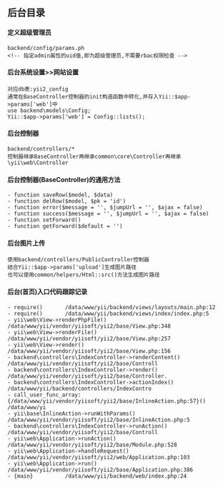 ## 后台目录

#### 定义超级管理员
    backend/config/params.ph
    <!-- 指定admin属性的uid值,即为超级管理员,不需要rbac权限检查 -->

#### 后台系统设置>>网站设置
    对应db表:yii2_config
    通常在BaseController控制器的init构造函数中转化,并存入Yii::$app->params['web']中
    use backend\models\Config;
    Yii::$app->params['web'] = Config::lists();

#### 后台控制器
    backend/controllers/*
    控制器继承BaseController再继承common\core\Controller再继承\yii\web\Controller

#### 后台控制器(BaseController)的通用方法
    - function saveRow($model, $data)
    - function delRow($model, $pk = 'id')
    - function error($message = '', $jumpUrl = '', $ajax = false)
    - function success($message = '', $jumpUrl = '', $ajax = false)
    - function setForward()
    - function getForward($default = '')

#### 后台图片上传
    使用backend/controllers/PublicController控制器
    结合Yii::$app->params['upload']生成图片路径
    也可以使用common/helpers/Html::src()方法生成图片路径

#### 后台(首页)入口代码跟踪记录
~~~
- require()       /data/www/yii/backend/views/layouts/main.php:12
- require()       /data/www/yii/backend/views/index/index.php:5
- yii\web\View->renderPhpFile() /data/www/yii/vendor/yiisoft/yii2/base/View.php:348
- yii\web\View->renderFile() /data/www/yii/vendor/yiisoft/yii2/base/View.php:257
- yii\web\View->render() /data/www/yii/vendor/yiisoft/yii2/base/View.php:156
- backend\controllers\IndexController->renderContent() /data/www/yii/vendor/yiisoft/yii2/base/Controll
- backend\controllers\IndexController->render() /data/www/yii/vendor/yiisoft/yii2/base/Controller.
- backend\controllers\IndexController->actionIndex() /data/www/yii/backend/controllers/IndexContro
- call_user_func_array:{/data/www/yii/vendor/yiisoft/yii2/base/InlineAction.php:57}() /data/www/yi
- yii\base\InlineAction->runWithParams() /data/www/yii/vendor/yiisoft/yii2/base/InlineAction.php:5
- backend\controllers\IndexController->runAction() /data/www/yii/vendor/yiisoft/yii2/base/Controll
- yii\web\Application->runAction() /data/www/yii/vendor/yiisoft/yii2/base/Module.php:528
- yii\web\Application->handleRequest() /data/www/yii/vendor/yiisoft/yii2/web/Application.php:103
- yii\web\Application->run() /data/www/yii/vendor/yiisoft/yii2/base/Application.php:386
- {main}          /data/www/yii/backend/web/index.php:24
~~~